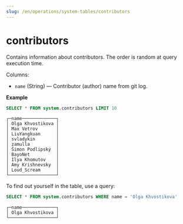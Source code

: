 ```yaml
---
slug: /en/operations/system-tables/contributors
---
```

# contributors

Contains information about contributors. The order is random at query execution time.

Columns:

-   `name` (String) — Contributor (author) name from git log.

**Example**

``` sql
SELECT * FROM system.contributors LIMIT 10
```

``` text
┌─name─────────────┐
│ Olga Khvostikova │
│ Max Vetrov       │
│ LiuYangkuan      │
│ svladykin        │
│ zamulla          │
│ Šimon Podlipský  │
│ BayoNet          │
│ Ilya Khomutov    │
│ Amy Krishnevsky  │
│ Loud_Scream      │
└──────────────────┘
```

To find out yourself in the table, use a query:

``` sql
SELECT * FROM system.contributors WHERE name = 'Olga Khvostikova'
```

``` text
┌─name─────────────┐
│ Olga Khvostikova │
└──────────────────┘
```

